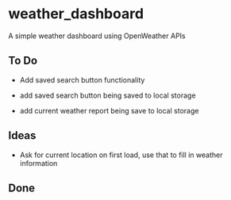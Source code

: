 # weather_dashboard
A simple weather dashboard using OpenWeather APIs

## To Do

* Add saved search button functionality

* add saved search button being saved to local storage

* add current weather report being save to local storage


## Ideas

* Ask for current location on first load, use that to fill in weather information

## Done




